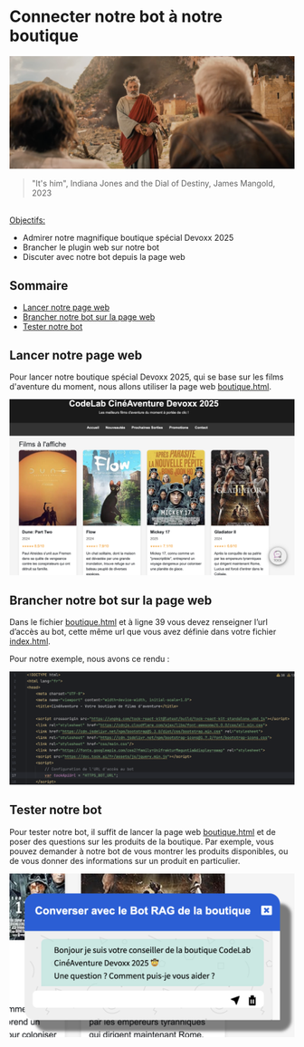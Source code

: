 # Connecter notre bot à notre boutique

[<img src="img/indiana_jones_and_the_dial_of_destiny_ending.png"  alt="indiana_jones_and_the_dial_of_destiny_ending">](https://www.youtube.com/watch?v=_6Tzlfd6-po)

> "It's him", Indiana Jones and the Dial of Destiny, James Mangold, 2023


<br/>
<u>Objectifs:</u>

- Admirer notre magnifique boutique spécial Devoxx 2025
- Brancher le plugin web sur notre bot
- Discuter avec notre bot depuis la page web

## Sommaire

- [Lancer notre page web](#lancer-notre-page-web)
- [Brancher notre bot sur la page web](#brancher-notre-bot-sur-la-page-web)
- [Tester notre bot](#tester-notre-bot)

## Lancer notre page web

Pour lancer notre boutique spécial Devoxx 2025, qui se base sur les films d'aventure du moment, nous allons utiliser 
la page web [boutique.html](boutique.html).


<img src="img/boutique-Devoxx2025.png"  alt="boutique">

## Brancher notre bot sur la page web

Dans le fichier [boutique.html](boutique.html) et à ligne 39 vous devez renseigner l’url d’accès au bot, cette même url que vous avez définie dans votre fichier [index.html](index.html).

Pour notre exemple, nous avons ce rendu :

<img src="img/tockApiUrl-for-tock-react-kit.png" alt="tock API url">

## Tester notre bot

Pour tester notre bot, il suffit de lancer la page web [boutique.html](boutique.html) et de poser des questions sur les
produits de la boutique. Par exemple, vous pouvez demander à notre bot de vous montrer les produits disponibles, ou de
vous donner des informations sur un produit en particulier.

<img src="img/talk-with-tock.png" alt="Parlons avec notre bot">
